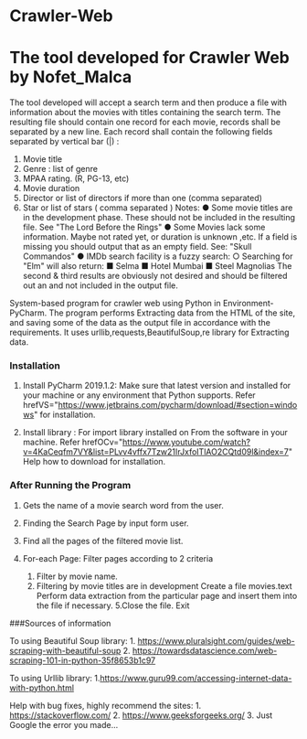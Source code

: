 # Crawler-Web
 The tool developed for Crawler Web by Nofet_Malca 
===================
The tool developed will accept a search term and then produce a file with information about the
movies with titles containing the search term.
The resulting file should contain one record for each movie, records shall be separated by a
new line.
Each record shall contain the following fields separated by vertical bar (|) :
1. Movie title
2. Genre : list of genre
3. MPAA rating. (R, PG-13, etc)
4. Movie duration
5. Director or list of directors if more than one (comma separated)
6. Star or list of stars ( comma separated )
Notes:
● Some movie titles are in the development phase. These should not be included in the
resulting file. See "The Lord Before the Rings"
● Some Movies lack some information. Maybe not rated yet, or duration is unknown ,etc. If
a field is missing you should output that as an empty field. See: "Skull Commandos"
● IMDb search facility is a fuzzy search:
       ○ Searching for "Elm" will also return:
            ■ Selma
            ■ Hotel Mumbai
            ■ Steel Magnolias
        The second & third results are obviously not desired and should be filtered out an
        and not included in the output file.

System-based program for crawler web using Python in Environment- PyCharm. 
The program performs Extracting data from the HTML of the site,
and saving some of the data as the output file in accordance with the requirements.
It uses urllib,requests,BeautifulSoup,re library for Extracting data.

### Installation

1. Install PyCharm 2019.1.2:
Make sure that latest version and installed for your machine or any environment that Python supports.
Refer hrefVS="https://www.jetbrains.com/pycharm/download/#section=windows" for installation. 

2. Install library : 
For import library installed on From the software in your machine.
Refer hrefOCv="https://www.youtube.com/watch?v=4KaCeqfm7VY&list=PLvv4vffx7Tzw21IrJxfoITlAO2CQtd09l&index=7"
Help how to download for installation.
 
### After Running the Program

1. Gets the name of a movie search word from the user. 
  
2. Finding the Search Page by input form user.

3. Find all the pages of the filtered movie list.

4. For-each Page:
    Filter pages according to 2 criteria
      1.  Filter by movie name.
	  2. Filtering by movie titles are in development
	Create a file movies.text
	Perform data extraction from the particular page
	and insert them into the file if necessary.
5.Close the file.
Exit

###Sources of information

To using Beautiful Soup library:
1.
https://www.pluralsight.com/guides/web-scraping-with-beautiful-soup
2.
https://towardsdatascience.com/web-scraping-101-in-python-35f8653b1c97


To using Urllib library:
1.https://www.guru99.com/accessing-internet-data-with-python.html



Help with bug fixes, highly recommend the sites:
1.
https://stackoverflow.com/
2.
https://www.geeksforgeeks.org/
3.
Just Google the error you made...

